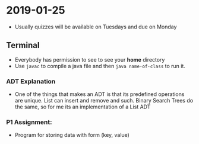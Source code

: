 # 2019-01-25

* Usually quizzes will be available on Tuesdays and due on Monday

## Terminal

* Everybody has permission to see to see your **home** directory
* Use `javac` to compile a java file and then `java name-of-class` to run it.

### ADT Explanation

* One of the things that makes an ADT is that its predefined operations are unique. List can insert and remove and such. Binary Search Trees do the same, so for me its an implementation of a List ADT

### P1 Assignment:

- Program for storing data with form (key, value)
